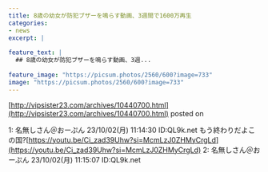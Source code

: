 ```yaml
---
title: 8歳の幼女が防犯ブザーを鳴らす動画、3週間で1600万再生
categories:
- news
excerpt: |
  
feature_text: |
  ## 8歳の幼女が防犯ブザーを鳴らす動画、3週...
  
feature_image: "https://picsum.photos/2560/600?image=733"
image: "https://picsum.photos/2560/600?image=733"
---
```


[http://vipsister23.com/archives/10440700.html](http://vipsister23.com/archives/10440700.html)
posted on 

<!--more-->

1: 名無しさん＠おーぷん 23/10/02(月) 11:14:30 ID:QL9k.net もう終わりだよこの国?[https://youtu.be/Ci_zad39Uhw?si=McmLzJ0ZHMyCrgLd](https://youtu.be/Ci_zad39Uhw?si=McmLzJ0ZHMyCrgLd) 2: 名無しさん＠おーぷん 23/10/02(月) 11:15:07 ID:QL9k.net
